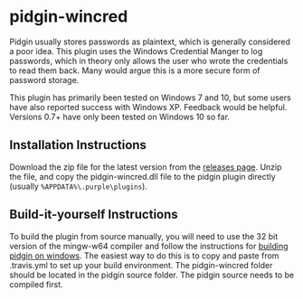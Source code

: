# pidgin-wincred

Pidgin usually stores passwords as plaintext, which is generally considered
a poor idea. This plugin uses the Windows Credential Manger to log passwords,
which in theory only allows the user who wrote the credentials to read
them back. Many would argue this is a more secure form of password storage.

This plugin has primarily been tested on Windows 7 and 10, but some users have
also reported success with Windows XP. Feedback would be helpful. Versions 0.7+
have only been tested on Windows 10 so far.

## Installation Instructions

Download the zip file for the latest version from the
[releases page](https://github.com/smarthouse/pidgin-wincred/releases).
Unzip the file, and copy the pidgin-wincred.dll file to the pidgin
plugin directly (usually ```%APPDATA%\.purple\plugins```).


## Build-it-yourself Instructions

To build the plugin from source manually, you will need to use the 32 bit
version of the mingw-w64 compiler and follow the instructions for [building
pidgin on windows](http://developer.pidgin.im/wiki/BuildingWinPidgin). The
easiest way to do this is to copy and paste from .travis.yml to set up your
build environment. The pidgin-wincred folder should be located in the pidgin
source folder. The pidgin source needs to be compiled first.
